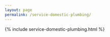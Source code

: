 ```yaml
---
layout: page
permalink: /service-domestic-plumbing/
---
```


{% include service-domestic-plumbing.html %}